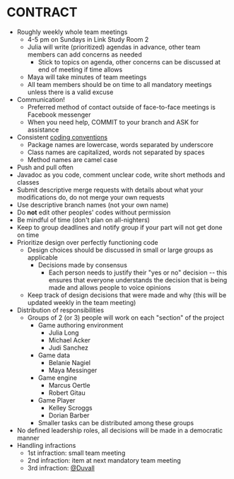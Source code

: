 CONTRACT
===

* Roughly weekly whole team meetings
	* 4-5 pm on Sundays in Link Study Room 2
	* Julia will write (prioritized) agendas in advance, other team members can add concerns as needed
		* Stick to topics on agenda, other concerns can be discussed at end of meeting if time allows
	* Maya will take minutes of team meetings
	* All team members should be on time to all mandatory meetings unless there is a valid excuse
* Communication!
	* Preferred method of contact outside of face-to-face meetings is Facebook messenger 
	* When you need help, COMMIT to your branch and ASK for assistance
* Consistent [coding conventions](https://www.geeksforgeeks.org/java-naming-conventions/)
	* Package names are lowercase, words separated by underscore
	* Class names are capitalized, words not separated by spaces
	* Method names are camel case 
* Push and pull often
* Javadoc as you code, comment unclear code, write short methods and classes
* Submit descriptive merge requests with details about what your modifications do, do not merge your own requests
* Use descriptive branch names (not your own name)
* Do **not** edit other peoples' codes without permission
* Be mindful of time (don't plan on all-nighters)
* Keep to group deadlines and notify group if your part will not get done on time
* Prioritize design over perfectly functioning code
	* Design choices should be discussed in small or large groups as applicable 
		* Decisions made by consensus
			* Each person needs to justify their "yes or no" decision -- this ensures that everyone understands the decision that is being made and allows people to voice opinions
	* Keep track of design decisions that were made and why (this will be updated weekly in the team meeting)
* Distribution of responsibilities
	* Groups of 2 (or 3) people will work on each "section" of the project
	    * Game authoring environment
	    	* Julia Long
	    	* Michael Acker
	    	* Judi Sanchez
	    * Game data
	    	* Belanie Nagiel
	   		* Maya Messinger
		* Game engine
			* Marcus Oertle
	        * Robert Gitau
        * Game Player
            * Kelley Scroggs
            * Dorian Barber
		* Smaller tasks can be distributed among these groups
* No defined leadership roles, all decisions will be made in a democratic manner
* Handling infractions
	* 1st infraction: small team meeting
	* 2nd infraction: item at next mandatory team meeting
	* 3rd infraction: [@Duvall](https://users.cs.duke.edu/~rcd/images/rcd.jpg)